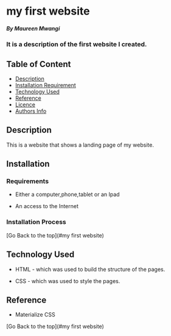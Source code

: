 # my first website

##### By Maureen Mwangi
### It is a description of the first website I created.

## Table of Content

+ [Description](#description)
+ [Installation Requirement](#Installation)
+ [Technology Used](#technology-used)
+ [Reference](#reference)
+ [Licence](#licence)
+ [Authors Info](#author-Info)

## Description
<p>This is  a website that shows a landing page of my website.</p>

## Installation

### Requirements

* Either a computer,phone,tablet or an Ipad

* An access to the Internet

### Installation Process

[Go Back to the top](#my first website)
## Technology Used
* HTML - which was used to build the structure of the pages.

* CSS - which was used to style the pages.

## Reference
* Materialize CSS

[Go Back to the top](#my first website)
